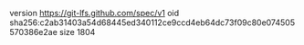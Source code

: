version https://git-lfs.github.com/spec/v1
oid sha256:c2ab31403a54d68445ed340112ce9ccd4eb64dc73f09c80e074505570386e2ae
size 1804
